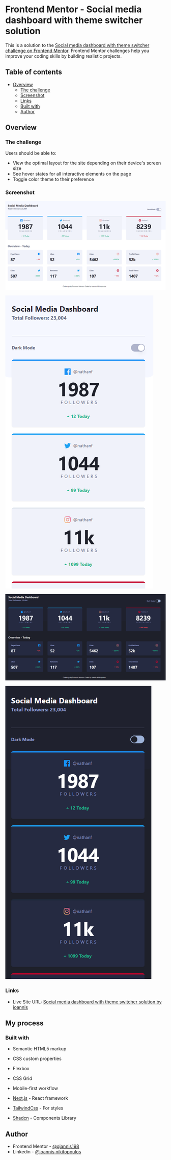 # Frontend Mentor - Social media dashboard with theme switcher solution

This is a solution to the
[Social media dashboard with theme switcher challenge on Frontend Mentor](https://www.frontendmentor.io/challenges/social-media-dashboard-with-theme-switcher-6oY8ozp_H).
Frontend Mentor challenges help you improve your coding skills by building
realistic projects.

## Table of contents

- [Overview](#overview)
  - [The challenge](#the-challenge)
  - [Screenshot](#screenshot)
  - [Links](#links)
  - [Built with](#built-with)
  - [Author](#author)

## Overview

### The challenge

Users should be able to:

- View the optimal layout for the site depending on their device's screen size
- See hover states for all interactive elements on the page
- Toggle color theme to their preference

### Screenshot

![Desktop](public/screenshot.png)

![Mobile](public/Mobile.png)

![Desktop-dark](public/Desktop-dark.png)

![Mobile-dark](public/Mobile-dark.png)

### Links

- Live Site URL:
  [Social media dashboard with theme switcher solution by ioannis](https://social-media-dashboard-with-theme-switcher-six-flax.vercel.app/)

## My process

### Built with

- Semantic HTML5 markup
- CSS custom properties
- Flexbox
- CSS Grid
- Mobile-first workflow

- [Next.js](https://nextjs.org/) - React framework
- [TailwindCss](https://tailwindcss.com/) - For styles
- [Shadcn](https://ui.shadcn.com/) - Components Library

## Author

- Frontend Mentor -
  [@giannis198](https://www.frontendmentor.io/profile/@giannis198)
- Linkedin -
  [@ioannis nikitopoulos](https://www.linkedin.com/in/ioannis-nikitopoulos-547a99122/)
